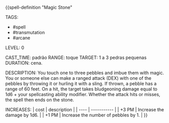 {{spell-definition "Magic Stone"

TAGS:
- #spell
- #transmutation
- #arcane

LEVEL: 0

CAST_TIME: padrão
RANGE: toque
TARGET: 1 a 3 pedras pequenas
DURATION: cena.

DESCRIPTION:
You touch one to three pebbles and imbue them with magic. You or someone else can make a ranged attack (DEX) with one of the pebbles by throwing it or hurling it with a sling. If thrown, a pebble has a range of 60 feet. On a hit, the target takes bludgeoning damage equal to 1d6 + your spellcasting ability modifier. Whether the attack hits or misses, the spell then ends on the stone.

INCREASES:
| cost | description |
| ---- | ----------- |
| +3 PM | Increase the damage by 1d6. |
| +1 PM | Increase the number of pebbles by 1. |
}}
